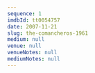 ```yaml
---
sequence: 1
imdbId: tt0054757
date: 2007-11-21
slug: the-comancheros-1961
medium: null
venue: null
venueNotes: null
mediumNotes: null
---
```


